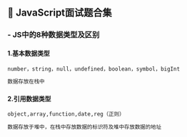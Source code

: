 ## 📒 JavaScript面试题合集

### - JS中的8种数据类型及区别

#### 1.基本数据类型

```markdown
number，string，null，undefined，boolean，symbol，bigInt
```

```markdown
数据存放在栈中
```

#### 2.引用数据类型

```markdown
object,array,function,date,reg（正则）
```

```markdown
数据存放于堆中，在栈中存放数据的标识符及堆中存放数据的地址
```

